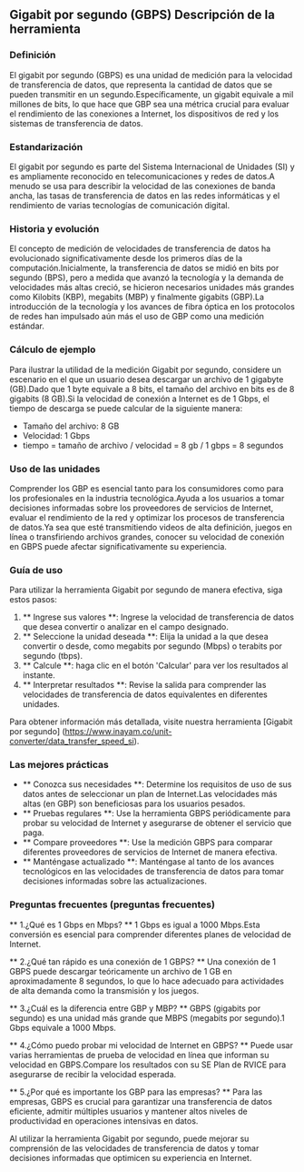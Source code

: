 ## Gigabit por segundo (GBPS) Descripción de la herramienta

### Definición
El gigabit por segundo (GBPS) es una unidad de medición para la velocidad de transferencia de datos, que representa la cantidad de datos que se pueden transmitir en un segundo.Específicamente, un gigabit equivale a mil millones de bits, lo que hace que GBP sea una métrica crucial para evaluar el rendimiento de las conexiones a Internet, los dispositivos de red y los sistemas de transferencia de datos.

### Estandarización
El gigabit por segundo es parte del Sistema Internacional de Unidades (SI) y es ampliamente reconocido en telecomunicaciones y redes de datos.A menudo se usa para describir la velocidad de las conexiones de banda ancha, las tasas de transferencia de datos en las redes informáticas y el rendimiento de varias tecnologías de comunicación digital.

### Historia y evolución
El concepto de medición de velocidades de transferencia de datos ha evolucionado significativamente desde los primeros días de la computación.Inicialmente, la transferencia de datos se midió en bits por segundo (BPS), pero a medida que avanzó la tecnología y la demanda de velocidades más altas creció, se hicieron necesarios unidades más grandes como Kilobits (KBP), megabits (MBP) y finalmente gigabits (GBP).La introducción de la tecnología y los avances de fibra óptica en los protocolos de redes han impulsado aún más el uso de GBP como una medición estándar.

### Cálculo de ejemplo
Para ilustrar la utilidad de la medición Gigabit por segundo, considere un escenario en el que un usuario desea descargar un archivo de 1 gigabyte (GB).Dado que 1 byte equivale a 8 bits, el tamaño del archivo en bits es de 8 gigabits (8 GB).Si la velocidad de conexión a Internet es de 1 Gbps, el tiempo de descarga se puede calcular de la siguiente manera:

- Tamaño del archivo: 8 GB
- Velocidad: 1 Gbps
- tiempo = tamaño de archivo / velocidad = 8 gb / 1 gbps = 8 segundos

### Uso de las unidades
Comprender los GBP es esencial tanto para los consumidores como para los profesionales en la industria tecnológica.Ayuda a los usuarios a tomar decisiones informadas sobre los proveedores de servicios de Internet, evaluar el rendimiento de la red y optimizar los procesos de transferencia de datos.Ya sea que esté transmitiendo videos de alta definición, juegos en línea o transfiriendo archivos grandes, conocer su velocidad de conexión en GBPS puede afectar significativamente su experiencia.

### Guía de uso
Para utilizar la herramienta Gigabit por segundo de manera efectiva, siga estos pasos:
1. ** Ingrese sus valores **: Ingrese la velocidad de transferencia de datos que desea convertir o analizar en el campo designado.
2. ** Seleccione la unidad deseada **: Elija la unidad a la que desea convertir o desde, como megabits por segundo (Mbps) o terabits por segundo (tbps).
3. ** Calcule **: haga clic en el botón 'Calcular' para ver los resultados al instante.
4. ** Interpretar resultados **: Revise la salida para comprender las velocidades de transferencia de datos equivalentes en diferentes unidades.

Para obtener información más detallada, visite nuestra herramienta [Gigabit por segundo] (https://www.inayam.co/unit-converter/data_transfer_speed_si).

### Las mejores prácticas
- ** Conozca sus necesidades **: Determine los requisitos de uso de sus datos antes de seleccionar un plan de Internet.Las velocidades más altas (en GBP) son beneficiosas para los usuarios pesados.
- ** Pruebas regulares **: Use la herramienta GBPS periódicamente para probar su velocidad de Internet y asegurarse de obtener el servicio que paga.
- ** Compare proveedores **: Use la medición GBPS para comparar diferentes proveedores de servicios de Internet de manera efectiva.
- ** Manténgase actualizado **: Manténgase al tanto de los avances tecnológicos en las velocidades de transferencia de datos para tomar decisiones informadas sobre las actualizaciones.

### Preguntas frecuentes (preguntas frecuentes)

** 1.¿Qué es 1 Gbps en Mbps? **
1 Gbps es igual a 1000 Mbps.Esta conversión es esencial para comprender diferentes planes de velocidad de Internet.

** 2.¿Qué tan rápido es una conexión de 1 GBPS? **
Una conexión de 1 GBPS puede descargar teóricamente un archivo de 1 GB en aproximadamente 8 segundos, lo que lo hace adecuado para actividades de alta demanda como la transmisión y los juegos.

** 3.¿Cuál es la diferencia entre GBP y MBP? **
GBPS (gigabits por segundo) es una unidad más grande que MBPS (megabits por segundo).1 Gbps equivale a 1000 Mbps.

** 4.¿Cómo puedo probar mi velocidad de Internet en GBPS? **
Puede usar varias herramientas de prueba de velocidad en línea que informan su velocidad en GBPS.Compare los resultados con su SE Plan de RVICE para asegurarse de recibir la velocidad esperada.

** 5.¿Por qué es importante los GBP para las empresas? **
Para las empresas, GBPS es crucial para garantizar una transferencia de datos eficiente, admitir múltiples usuarios y mantener altos niveles de productividad en operaciones intensivas en datos.

Al utilizar la herramienta Gigabit por segundo, puede mejorar su comprensión de las velocidades de transferencia de datos y tomar decisiones informadas que optimicen su experiencia en Internet.